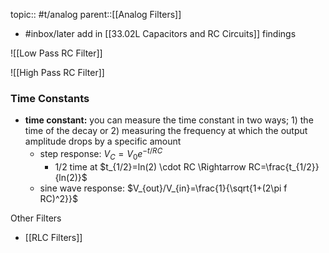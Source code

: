 topic:: #t/analog 
parent::[[Analog Filters]]

- #inbox/later  add in [[33.02L Capacitors and RC Circuits]] findings

![[Low Pass RC Filter]]

![[High Pass RC Filter]]

### Time Constants
- **time constant:** you can measure the time constant in two ways; 1) the time of the decay or 2) measuring the frequency at which the output amplitude drops by a specific amount
    - step response: $V_C = V_0 e^{-t/RC}$
        - 1/2 time at $t_{1/2}=ln(2) \cdot RC \Rightarrow RC=\frac{t_{1/2}}{ln(2)}$
    - sine wave response: $V_{out}/V_{in}=\frac{1}{\sqrt{1+(2\pi f RC)^2}}$

Other Filters
- [[RLC Filters]]